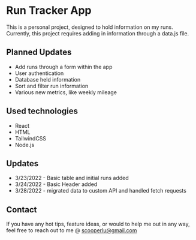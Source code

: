 # Run Tracker App

This is a personal project, designed to hold information on my runs. Currently, this project requires adding in information through a data.js file.

## Planned Updates

- Add runs through a form within the app
- User authentication
- Database held information
- Sort and filter run information
- Various new metrics, like weekly mileage

## Used technologies

- React
- HTML
- TailwindCSS
- Node.js

## Updates

- 3/23/2022 - Basic table and initial runs added
- 3/24/2022 - Basic Header added
- 3/28/2022 - migrated data to custom API and handled fetch requests

## Contact

If you have any hot tips, feature ideas, or would to help me out in any way, feel free to reach out to me @ scooperlu@gmail.com
